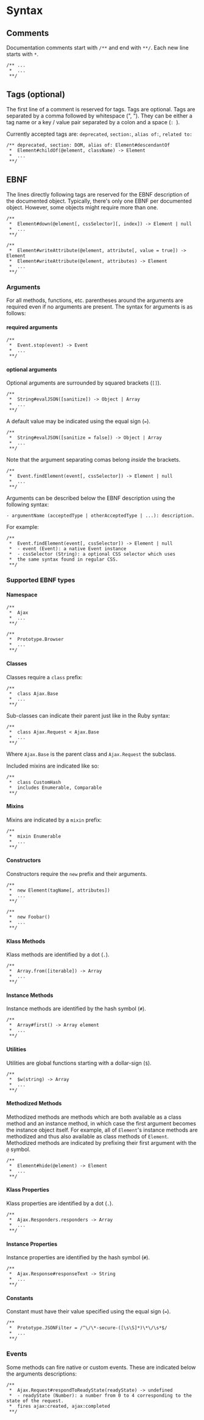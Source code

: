 Syntax
======

Comments
--------

Documentation comments start with `/**` and end with `**/`. Each new line starts with `*`. 

    /** ...
     *  ...
     **/

Tags (optional)
----

The first line of a comment is reserved for tags. Tags are optional. Tags are separated by a comma followed by whitespace (", "). They can be either a tag name or a key / value pair separated by a colon and a space (`: `).

Currently accepted tags are: `deprecated`, `section:`, `alias of:`, `related to:`

    /** deprecated, section: DOM, alias of: Element#descendantOf
     *  Element#childOf(@element, className) -> Element
     *  ...
     **/



EBNF
----

The lines directly following tags are reserved for the EBNF description of the documented object. Typically, there's only one EBNF per documented object. However, some objects might require more than one.

    /** 
     *  Element#down(@element[, cssSelector][, index]) -> Element | null
     *  ...
     **/
     
    /** 
     *  Element#writeAttribute(@element, attribute[, value = true]) -> Element
     *  Element#writeAttribute(@element, attributes) -> Element
     *  ...
     **/
     
### Arguments

For all methods, functions, etc. parentheses around the arguments are required even if no arguments are present.
The syntax for arguments is as follows:

#### required arguments

    /** 
     *  Event.stop(event) -> Event
     *  ...
     **/
     
#### optional arguments

Optional arguments are surrounded by squared brackets (`[]`).

    /** 
     *  String#evalJSON([sanitize]) -> Object | Array
     *  ...
     **/

A default value may be indicated using the equal sign (`=`).
     
    /** 
     *  String#evalJSON([sanitize = false]) -> Object | Array
     *  ...
     **/
     

Note that the argument separating comas belong _inside_ the brackets.

    /** 
     *  Event.findElement(event[, cssSelector]) -> Element | null
     *  ...
     **/     
     
Arguments can be described below the EBNF description using the following syntax:
    
    - argumentName (acceptedType | otherAcceptedType | ...): description.
     
For example: 

    /** 
     *  Event.findElement(event[, cssSelector]) -> Element | null
     *  - event (Event): a native Event instance
     *  - cssSelector (String): a optional CSS selector which uses
     *  the same syntax found in regular CSS.
     **/
     
### Supported EBNF types

#### Namespace

    /** 
     *  Ajax
     *  ...
     **/
     
    /** 
     *  Prototype.Browser
     *  ...
     **/
     
#### Classes

Classes require a `class` prefix:

    /** 
     *  class Ajax.Base
     *  ...
     **/

Sub-classes can indicate their parent just like in the Ruby syntax:

    /** 
     *  class Ajax.Request < Ajax.Base
     *  ...
     **/

Where `Ajax.Base` is the parent class and `Ajax.Request` the subclass.

Included mixins are indicated like so:

    /** 
     *  class CustomHash
     *  includes Enumerable, Comparable
     **/

#### Mixins

Mixins are indicated by a `mixin` prefix:

    /** 
     *  mixin Enumerable
     *  ...
     **/

#### Constructors

Constructors require the `new` prefix and their arguments.

    /** 
     *  new Element(tagName[, attributes])
     *  ...
     **/
          
    /** 
     *  new Foobar()
     *  ...
     **/
     
#### Klass Methods

Klass methods are identified by a dot (`.`).

    /** 
     *  Array.from([iterable]) -> Array
     *  ...
     **/

#### Instance Methods

Instance methods are identified by the hash symbol (`#`).

    /** 
     *  Array#first() -> Array element
     *  ...
     **/
     
#### Utilities

Utilities are global functions starting with a dollar-sign (`$`).

    /** 
     *  $w(string) -> Array
     *  ...
     **/
     
#### Methodized Methods

Methodized methods are methods which are both available as a class method and an instance method, in which case the first argument becomes the instance object itself. For example, all of `Element`'s instance methods are methodized and thus also available as class methods of `Element`. Methodized methods are indicated by prefixing their first argument with the `@` symbol.

    /** 
     *  Element#hide(@element) -> Element
     *  ...
     **/
     
#### Klass Properties

Klass properties are identified by a dot (`.`).

    /** 
     *  Ajax.Responders.responders -> Array
     *  ...
     **/
     
#### Instance Properties

Instance properties are identified by the hash symbol (`#`).

    /** 
     *  Ajax.Response#responseText -> String
     *  ...
     **/
     
#### Constants

Constant must have their value specified using the equal sign (`=`).

    /** 
     *  Prototype.JSONFilter = /^\/\*-secure-([\s\S]*)\*\/\s*$/
     *  ...
     **/
     
### Events

Some methods can fire native or custom events. These are indicated below the arguments descriptions:

    /** 
     *  Ajax.Request#respondToReadyState(readyState) -> undefined
     *  - readyState (Number): a number from 0 to 4 corresponding to the state of the request.
     *  fires ajax:created, ajax:completed
     **/


